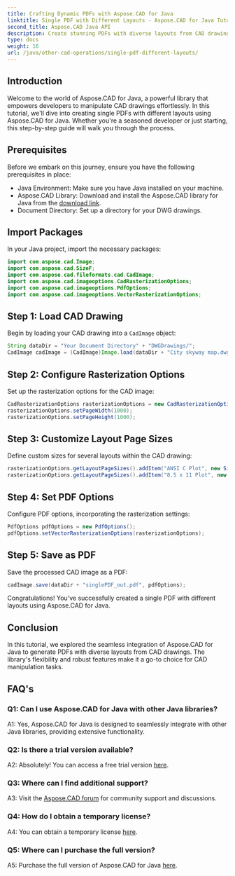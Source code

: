 ```yaml
---
title: Crafting Dynamic PDFs with Aspose.CAD for Java
linktitle: Single PDF with Different Layouts - Aspose.CAD for Java Tutorial
second_title: Aspose.CAD Java API
description: Create stunning PDFs with diverse layouts from CAD drawings using Aspose.CAD for Java. Easy integration and powerful features for Java developers.
type: docs
weight: 16
url: /java/other-cad-operations/single-pdf-different-layouts/
---
```

## Introduction

Welcome to the world of Aspose.CAD for Java, a powerful library that empowers developers to manipulate CAD drawings effortlessly. In this tutorial, we'll dive into creating single PDFs with different layouts using Aspose.CAD for Java. Whether you're a seasoned developer or just starting, this step-by-step guide will walk you through the process.

## Prerequisites

Before we embark on this journey, ensure you have the following prerequisites in place:
- Java Environment: Make sure you have Java installed on your machine.
- Aspose.CAD Library: Download and install the Aspose.CAD library for Java from the [download link](https://releases.aspose.com/cad/java/).
- Document Directory: Set up a directory for your DWG drawings.

## Import Packages

In your Java project, import the necessary packages:

```java
import com.aspose.cad.Image;
import com.aspose.cad.SizeF;
import com.aspose.cad.fileformats.cad.CadImage;
import com.aspose.cad.imageoptions.CadRasterizationOptions;
import com.aspose.cad.imageoptions.PdfOptions;
import com.aspose.cad.imageoptions.VectorRasterizationOptions;
```

## Step 1: Load CAD Drawing

Begin by loading your CAD drawing into a `CadImage` object:

```java
String dataDir = "Your Document Directory" + "DWGDrawings/";
CadImage cadImage = (CadImage)Image.load(dataDir + "City skyway map.dwg");
```

## Step 2: Configure Rasterization Options

Set up the rasterization options for the CAD image:

```java
CadRasterizationOptions rasterizationOptions = new CadRasterizationOptions();
rasterizationOptions.setPageWidth(1000);
rasterizationOptions.setPageHeight(1000);
```

## Step 3: Customize Layout Page Sizes

Define custom sizes for several layouts within the CAD drawing:

```java
rasterizationOptions.getLayoutPageSizes().addItem("ANSI C Plot", new SizeF(500, 1000));
rasterizationOptions.getLayoutPageSizes().addItem("8.5 x 11 Plot", new SizeF(1000, 100));
```

## Step 4: Set PDF Options

Configure PDF options, incorporating the rasterization settings:

```java
PdfOptions pdfOptions = new PdfOptions();
pdfOptions.setVectorRasterizationOptions(rasterizationOptions);
```

## Step 5: Save as PDF

Save the processed CAD image as a PDF:

```java
cadImage.save(dataDir + "singlePDF_out.pdf", pdfOptions);
```

Congratulations! You've successfully created a single PDF with different layouts using Aspose.CAD for Java.

## Conclusion

In this tutorial, we explored the seamless integration of Aspose.CAD for Java to generate PDFs with diverse layouts from CAD drawings. The library's flexibility and robust features make it a go-to choice for CAD manipulation tasks.

## FAQ's

### Q1: Can I use Aspose.CAD for Java with other Java libraries?

A1: Yes, Aspose.CAD for Java is designed to seamlessly integrate with other Java libraries, providing extensive functionality.

### Q2: Is there a trial version available?

A2: Absolutely! You can access a free trial version [here](https://releases.aspose.com/).

### Q3: Where can I find additional support?

A3: Visit the [Aspose.CAD forum](https://forum.aspose.com/c/cad/19) for community support and discussions.

### Q4: How do I obtain a temporary license?

A4: You can obtain a temporary license [here](https://purchase.aspose.com/temporary-license/).

### Q5: Where can I purchase the full version?

A5: Purchase the full version of Aspose.CAD for Java [here](https://purchase.aspose.com/buy).
